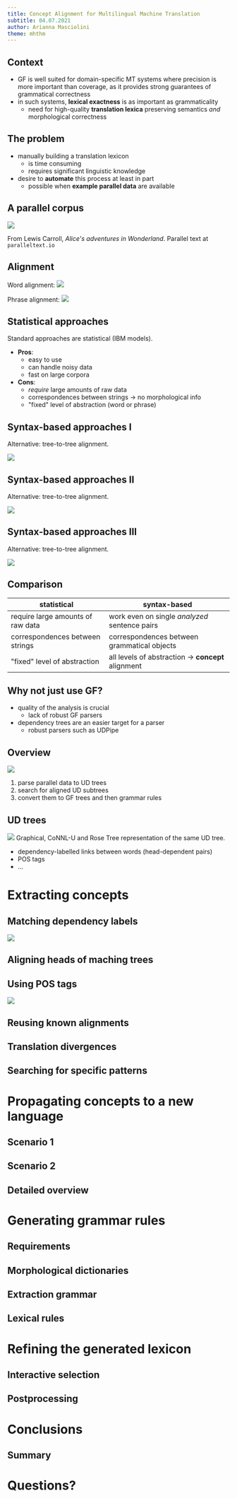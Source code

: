 ```yaml
---
title: Concept Alignment for Multilingual Machine Translation
subtitle: 04.07.2021
author: Arianna Masciolini
theme: mhthm
---
```


## Context
- GF is well suited for domain-specific MT systems where precision is more 
  important than coverage, as it provides strong guarantees of grammatical 
  correctness
- in such systems, __lexical exactness__ is as important as grammaticality 
  - need for high-quality __translation lexica__ preserving semantics _and_
    morphological correctness

## The problem
- manually building a translation lexicon
  - is time consuming
  - requires significant linguistic knowledge
- desire to __automate__ this process at least in part
  - possible when __example parallel data__ are available

## A parallel corpus
![](figures/alice_sentence.png)

From Lewis Carroll, _Alice's adventures in Wonderland_. Parallel text at `paralleltext.io`

## Alignment
Word alignment:
![](figures/alice_word.png)

Phrase alignment: 
![](figures/alice_phrase.png)

## Statistical approaches
Standard approaches are statistical (IBM models).

- __Pros__:
  - easy to use
  - can handle noisy data
  - fast on large corpora
- __Cons__:
  - _require_ large amounts of raw data
  - correspondences between strings $\to$ no morphological info
  - "fixed" level of abstraction (word or phrase)

## Syntax-based approaches I
Alternative: tree-to-tree alignment.

![](figures/parsetrees1.png)

## Syntax-based approaches II
Alternative: tree-to-tree alignment.

![](figures/parsetrees2.png)

## Syntax-based approaches III
Alternative: tree-to-tree alignment.

![](figures/parsetrees3.png)

## Comparison

| __statistical__ | __syntax-based__ |
| --- | --- |
| require large amounts of raw data | work even on single _analyzed_ sentence pairs
| correspondences between strings | correspondences between grammatical objects
| "fixed" level of abstraction | all levels of abstraction $\to$ __concept__ alignment|


## Why not just use GF?
- quality of the analysis is crucial
  - lack of robust GF parsers
- dependency trees are an easier target for a parser
  - robust parsers such as UDPipe

## Overview
![](figures/high-level_overview.png)

1. parse parallel data to UD trees
2. search for aligned UD subtrees
3. convert them to GF trees and then grammar rules

## UD trees
![](figures/ud_formats.png)
Graphical, CoNNL-U and Rose Tree representation of the same UD tree.

- dependency-labelled links between words (head-dependent pairs)
- POS tags
- ...

# Extracting concepts

## Matching dependency labels
![](figures/boat_dep_labels.png)

## Aligning heads of maching trees

## Using POS tags
![](figures/boat_dep_pos.png)

## Reusing known alignments

## Translation divergences

## Searching for specific patterns

# Propagating concepts to a new language

## Scenario 1

## Scenario 2

## Detailed overview

# Generating grammar rules

## Requirements

## Morphological dictionaries

## Extraction grammar

## Lexical rules

# Refining the generated lexicon

## Interactive selection

## Postprocessing

# Conclusions

## Summary

# Questions?